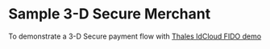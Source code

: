 # Sample 3-D Secure Merchant

To demonstrate a 3-D Secure payment flow with [Thales IdCloud FIDO demo](https://idcfido.demo.gemalto.com/)
